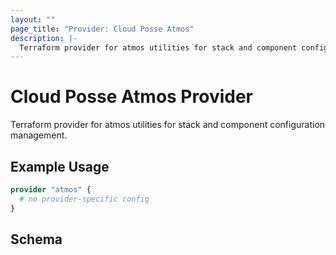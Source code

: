 ```yaml
---
layout: ""
page_title: "Provider: Cloud Posse Atmos"
description: |-
  Terraform provider for atmos utilities for stack and component configuration management.
---
```


# Cloud Posse Atmos Provider

Terraform provider for atmos utilities for stack and component configuration management.

## Example Usage

```terraform
provider "atmos" {
  # no provider-specific config
}
```

<!-- schema generated by tfplugindocs -->
## Schema
